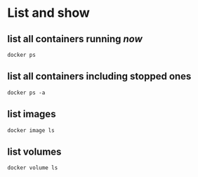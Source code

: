 # List and show
## list all containers running *now*
```
docker ps
```
## list all containers including stopped ones
```
docker ps -a
```
## list images
```
docker image ls
```

## list volumes
```
docker volume ls
```
